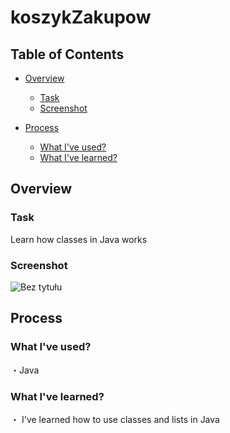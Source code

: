 # koszykZakupow

## Table of Contents

* [Overview](#overview)
  * [Task](#task)
  * [Screenshot](#screenshot)

* [Process](#process)
  * [What I've used?](#wiu)
  * [What I've learned?](#wil)

<a name="overview"/>

## Overview

<a name="task"/>

### Task
Learn how classes in Java works

<a name="screenshot"/>

### Screenshot

![Bez tytułu](https://user-images.githubusercontent.com/100945614/175383828-c49556dd-0f10-44b0-b36d-6b6e2c9b81f0.png)

<a name="process"/>

## Process

<a name="wiu"/>

### What I've used?

・Java


<a name="wil"/>

### What I've learned?

・ I've learned how to use classes and lists in Java
